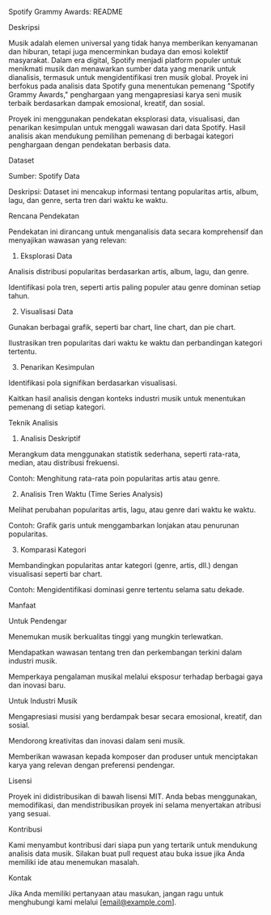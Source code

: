 Spotify Grammy Awards: README

Deskripsi

Musik adalah elemen universal yang tidak hanya memberikan kenyamanan dan hiburan, tetapi juga mencerminkan budaya dan emosi kolektif masyarakat. Dalam era digital, Spotify menjadi platform populer untuk menikmati musik dan menawarkan sumber data yang menarik untuk dianalisis, termasuk untuk mengidentifikasi tren musik global. Proyek ini berfokus pada analisis data Spotify guna menentukan pemenang "Spotify Grammy Awards," penghargaan yang mengapresiasi karya seni musik terbaik berdasarkan dampak emosional, kreatif, dan sosial.

Proyek ini menggunakan pendekatan eksplorasi data, visualisasi, dan penarikan kesimpulan untuk menggali wawasan dari data Spotify. Hasil analisis akan mendukung pemilihan pemenang di berbagai kategori penghargaan dengan pendekatan berbasis data.

Dataset

Sumber: Spotify Data

Deskripsi: Dataset ini mencakup informasi tentang popularitas artis, album, lagu, dan genre, serta tren dari waktu ke waktu.

Rencana Pendekatan

Pendekatan ini dirancang untuk menganalisis data secara komprehensif dan menyajikan wawasan yang relevan:

1. Eksplorasi Data

Analisis distribusi popularitas berdasarkan artis, album, lagu, dan genre.

Identifikasi pola tren, seperti artis paling populer atau genre dominan setiap tahun.

2. Visualisasi Data

Gunakan berbagai grafik, seperti bar chart, line chart, dan pie chart.

Ilustrasikan tren popularitas dari waktu ke waktu dan perbandingan kategori tertentu.

3. Penarikan Kesimpulan

Identifikasi pola signifikan berdasarkan visualisasi.

Kaitkan hasil analisis dengan konteks industri musik untuk menentukan pemenang di setiap kategori.

Teknik Analisis

1. Analisis Deskriptif

Merangkum data menggunakan statistik sederhana, seperti rata-rata, median, atau distribusi frekuensi.

Contoh: Menghitung rata-rata poin popularitas artis atau genre.

2. Analisis Tren Waktu (Time Series Analysis)

Melihat perubahan popularitas artis, lagu, atau genre dari waktu ke waktu.

Contoh: Grafik garis untuk menggambarkan lonjakan atau penurunan popularitas.

3. Komparasi Kategori

Membandingkan popularitas antar kategori (genre, artis, dll.) dengan visualisasi seperti bar chart.

Contoh: Mengidentifikasi dominasi genre tertentu selama satu dekade.

Manfaat

Untuk Pendengar

Menemukan musik berkualitas tinggi yang mungkin terlewatkan.

Mendapatkan wawasan tentang tren dan perkembangan terkini dalam industri musik.

Memperkaya pengalaman musikal melalui eksposur terhadap berbagai gaya dan inovasi baru.

Untuk Industri Musik

Mengapresiasi musisi yang berdampak besar secara emosional, kreatif, dan sosial.

Mendorong kreativitas dan inovasi dalam seni musik.

Memberikan wawasan kepada komposer dan produser untuk menciptakan karya yang relevan dengan preferensi pendengar.

Lisensi

Proyek ini didistribusikan di bawah lisensi MIT. Anda bebas menggunakan, memodifikasi, dan mendistribusikan proyek ini selama menyertakan atribusi yang sesuai.

Kontribusi

Kami menyambut kontribusi dari siapa pun yang tertarik untuk mendukung analisis data musik. Silakan buat pull request atau buka issue jika Anda memiliki ide atau menemukan masalah.

Kontak

Jika Anda memiliki pertanyaan atau masukan, jangan ragu untuk menghubungi kami melalui [email@example.com].
